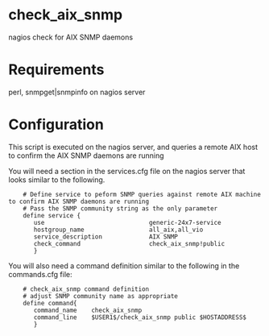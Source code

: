 # check_aix_snmp
nagios check for AIX SNMP daemons

# Requirements
perl, snmpget|snmpinfo on nagios server

# Configuration

This script is executed on the nagios server, and queries a remote AIX host to confirm the AIX SNMP daemons are running

You will need a section in the services.cfg file on the nagios server that looks similar to the following.

```
    # Define service to peform SNMP queries against remote AIX machine to confirm AIX SNMP daemons are running
    # Pass the SNMP community string as the only parameter
    define service {
       use                             generic-24x7-service
       hostgroup_name                  all_aix,all_vio
       service_description             AIX SNMP
       check_command                   check_aix_snmp!public
       }
```


You will also need a command definition similar to the following in the commands.cfg file:
```
    # check_aix_snmp command definition
    # adjust SNMP community name as appropriate
    define command{
       command_name    check_aix_snmp
       command_line    $USER1$/check_aix_snmp public $HOSTADDRESS$
       }
                                                                                  
```
